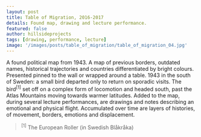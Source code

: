 ```yaml
---
layout: post
title: Table of Migration, 2016-2017
details: Found map, drawing and lecture performance.
featured: false
author: hillsideprojects
tags: [drawing, performance, lecture]
image: '/images/posts/table_of_migration/table_of_migration_04.jpg'
---
```


A found political map from 1943. A map of previous borders, outdated names, historical trajectories and countries differentiated by bright colours. Presented pinned to the wall or wrapped around a table. 1943 in the south of Sweden: a small bird departed only to return on sporadic visits. The bird<sup>[1]</sup> set off on a complex form of locomotion and headed south, past the Atlas Mountains moving towards warmer latitudes. Added to the map, during several lecture performances, are drawings and notes describing an emotional and physical flight. Accumulated over time are layers of histories, of movement, borders, emotions and displacement.

><sup>[1]</sup> The European Roller (in Swedish Blåkråka)
